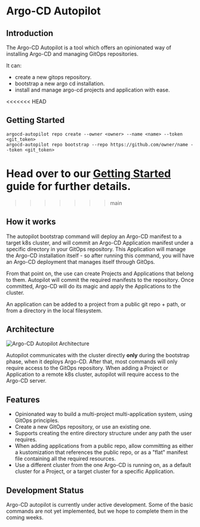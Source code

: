 # Argo-CD Autopilot

## Introduction

The Argo-CD Autopilot is a tool which offers an opinionated way of installing Argo-CD and managing GitOps repositories.

It can:
- create a new gitops repository.
- bootstrap a new argo cd installation.
- install and manage argo-cd projects and application with ease.

<<<<<<< HEAD
## Getting Started
```
argocd-autopilot repo create --owner <owner> --name <name> --token <git_token>
argocd-autopilot repo bootstrap --repo https://github.com/owner/name --token <git_token>
```
Head over to our [Getting Started](Getting-Started.md) guide for further details.
=======
>>>>>>> main

## How it works
The autopilot bootstrap command will deploy an Argo-CD manifest to a target k8s cluster, and will commit an Argo-CD Application manifest under a specific directory in your GitOps repository. This Application will manage the Argo-CD installation itself - so after running this command, you will have an Argo-CD deployment that manages itself through GitOps.

From that point on, the use can create Projects and Applications that belong to them. Autopilot will commit the required manifests to the repository. Once committed, Argo-CD will do its magic and apply the Applications to the cluster.

An application can be added to a project from a public git repo + path, or from a directory in the local filesystem.

## Architecture
![Argo-CD Autopilot Architecture](assets/architecture.png)

Autopilot communicates with the cluster directly **only** during the bootstrap phase, when it deploys Argo-CD. After that, most commands will only require access to the GitOps repository. When adding a Project or Application to a remote k8s cluster, autopilot will require access to the Argo-CD server.

## Features
* Opinionated way to build a multi-project multi-application system, using GitOps principles.
* Create a new GitOps repository, or use an existing one.
* Supports creating the entire directory structure under any path the user requires.
* When adding applications from a public repo, allow committing as either a kustomization that references the public repo, or as a "flat" manifest file containing all the required resources.
* Use a different cluster from the one Argo-CD is running on, as a default cluster for a Project, or a target cluster for a specific Application.

## Development Status
Argo-CD autopilot is currently under active development. Some of the basic commands are not yet implemented, but we hope to complete them in the coming weeks.